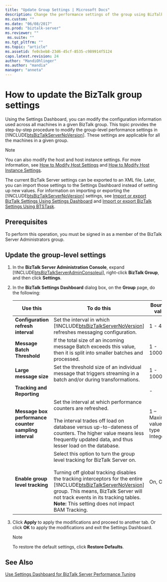 ```yaml
---
title: "Update Group Settings | Microsoft Docs"
description: Change the performance settings of the group using BizTalk Server Administration
ms.custom: ""
ms.date: "06/08/2017"
ms.prod: "biztalk-server"
ms.reviewer: ""
 ms.suite: ""
ms.tgt_pltfrm: ""
ms.topic: "article"
ms.assetid: fe0cbeb8-23d6-45cf-8535-c989914f5124
caps.latest.revision: 24
author: "MandiOhlinger"
ms.author: "mandia"
manager: "anneta"
---
```

# How to update the BizTalk group settings
Using the Settings Dashboard, you can modify the configuration information used across all machines in a given BizTalk group. This topic provides the step-by-step procedure to modify the group-level performance settings in [!INCLUDE[btsBizTalkServerNoVersion](../includes/btsbiztalkservernoversion-md.md)]. These settings are applicable for all the machines in a given group.  
  
> [!NOTE]
>  You can also modify the host and host instance settings. For more information, see [How to Modify Host Settings](../core/how-to-modify-host-settings.md) and [How to Modify Host Instance Settings](../core/how-to-modify-host-instance-settings.md).  
  
 The current BizTalk Server settings can be exported to an XML file. Later, you can import those settings to the Settings Dashboard instead of setting up new values. For information on importing or exporting the [!INCLUDE[btsBizTalkServerNoVersion](../includes/btsbiztalkservernoversion-md.md)] settings, see [Import or export BizTalk Settings Using Settings Dashboard](how-to-import-biztalk-settings-using-settings-dashboard.md) and [Import or export BizTalk Settings Using BTSTask](how-to-import-biztalk-settings-using-btstask.md). 
  
## Prerequisites  
 To perform this operation, you must be signed in as a member of the BizTalk Server Administrators group.  
  
## Update the group-level settings  
  
1.  In the **BizTalk Server Administration Console**, expand [!INCLUDE[btsBizTalkServerAdminConsoleui](../includes/btsbiztalkserveradminconsoleui-md.md)], right-click **BizTalk Group**, and then click **Settings**.  
  
2.  In the **BizTalk Settings Dashboard** dialog box, on the **Group** page, do the following:  
  
    |Use this|To do this|Boundary values|Default value|Upgrade logic|  
    |--------------|----------------|---------------------|-------------------|-------------------|  
    |**Configuration refresh interval**|Set the interval in which [!INCLUDE[btsBizTalkServerNoVersion](../includes/btsbiztalkservernoversion-md.md)] refreshes messaging configuration.|1 - 43200|-|-|  
    |**Message Batch Threshold**|If the total size of an incoming message Batch exceeds this value, then it is split into smaller batches and processed.|1 - 10000000|102400|Copies the HKEY_LOCAL_MACHINE\Software\Microsoft\BizTalk Server\3.0\Administration\TransformThreshold value|  
    |**Large message size**|Set the threshold size of an individual message that triggers streaming in a batch and/or during transformations.|1 - 10000000|1000000|Maximum of the existing **Large message size** and **LargeMessageFragmentSize** values.|  
    |**Tracking and Reporting**||-|-|-|  
    |**Message box performance counter sampling interval**|Set the interval at which performance counters are refreshed.<br /><br /> The interval trades off load on database versus up-to-dateness of counters. The higher value means less frequently updated data, and thus lesser load on the database.|1 – Maximum value of type Integer|-|Largest value on any machine in the BizTalk group if present. If not, default.|  
    |**Enable group level tracking**|Select this option to turn the group level tracking for BizTalk Server on.<br /><br /> Turning off global tracking disables the tracking interceptors for the entire [!INCLUDE[btsBizTalkServerNoVersion](../includes/btsbiztalkservernoversion-md.md)] group. This means, BizTalk Server will not track events in its tracking tables. **Note:**  This setting does not impact BAM Tracking.|On, Off|On|-|  
  
3.  Click **Apply** to apply the modifications and proceed to another tab. Or click **OK** to apply the modifications and exit the Settings Dashboard.  
  
    > [!NOTE]
    >  To restore the default settings, click **Restore Defaults**.  
  
## See Also  
 [Use Settings Dashboard for BizTalk Server Performance Tuning](../core/using-settings-dashboard-for-biztalk-server-performance-tuning.md)